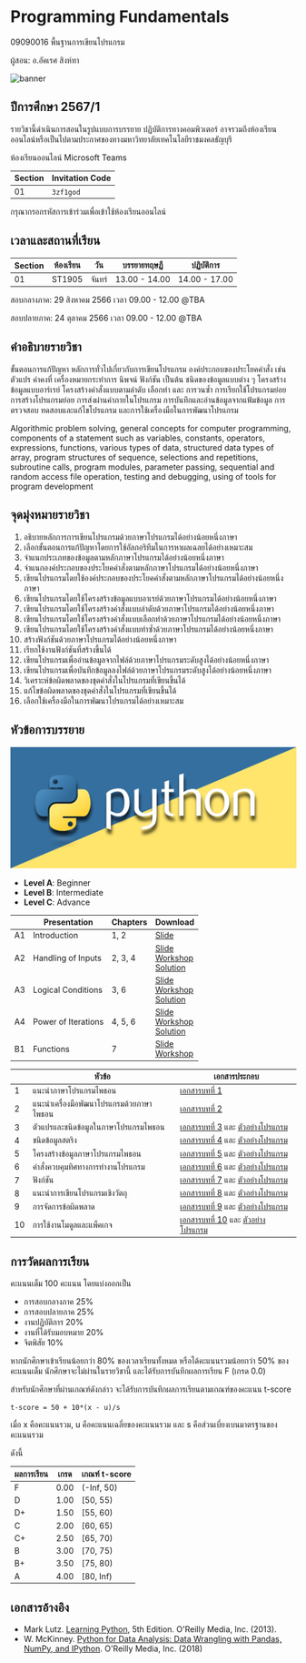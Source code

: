 # Programming Fundamentals 
09090016 พื้นฐานการเขียนโปรแกรม

ผู้สอน: อ.อัคเรศ สิงห์ทา

![banner](./images/banner3.png)

## ปีการศึกษา 2567/1
รายวิชานี้ดำเนินการสอนในรูปแบบการบรรยาย ปฏิบัติการทางคอมพิวเตอร์ 
อาจรวมถึงห้องเรียนออนไลน์หรือเป็นไปตามประกาศของทางมหาวิทยาลัยเทคโนโลยีราชมงคลธัญบุรี 

ห้องเรียนออนไลน์ Microsoft Teams

| Section | Invitation Code | 
|---------|-----------------|
|     01  |   `3zf1god`     | 

กรุณากรอกรหัสการเข้าร่วมเพื่อเข้าใช้ห้องเรียนออนไลน์

## เวลาและสถานที่เรียน

| Section | ห้องเรียน | วัน | บรรยายทฤษฏี  | ปฏิบัติการ  |
|--------|---------|----|---------------|---------------|
| 01     |  ST1905 | จันทร์ | 13.00 - 14.00  | 14.00 - 17.00|

สอบกลางภาค: 29 สิงหาคม 2566 เวลา 09.00 - 12.00 @TBA

สอบปลายภาค: 24 ตุลาคม 2566 เวลา 09.00 - 12.00 @TBA


## คำอธิบายรายวิชา
ขั้นตอนการแก้ปัญหา หลักการทั่วไปเกี่ยวกับการเขียนโปรแกรม องค์ประกอบของประโยคคำสั่ง เช่น ตัวแปร ค่าคงที่ เครื่องหมายกระทำการ นิพจน์ ฟังก์ชัน เป็นต้น ชนิดของข้อมูลแบบต่าง ๆ โครงสร้างข้อมูลแบบอาร์เรย์ โครงสร้างคำสั่งแบบตามลำดับ เลือกทำ และ การวนซ้ำ การเรียกใช้โปรแกรมย่อย การสร้างโปรแกรมย่อย การส่งผ่านค่าภายในโปรแกรม การบันทึกและอ่านข้อมูลจากแฟ้มข้อมูล การตรวจสอบ ทดสอบและแก้ไขโปรแกรม และการใช้เครื่องมือในการพัฒนาโปรแกรม

Algorithmic problem solving, general concepts for computer programming, components of a statement such as variables, constants, operators, expressions, functions, various types of data, structured data types of array, program structures of sequence, selections and repetitions, subroutine calls, program modules, parameter passing, sequential and random access file operation, testing and debugging, using of tools for program development


## จุดมุ่งหมายรายวิชา

1. อธิบายหลักการการเขียนโปรแกรมด้วยภาษาโปรแกรมได้อย่างน้อยหนึ่งภาษา 
2. เลือกขั้นตอนการแก้ปัญหาโดยการใช้อัลกอริทึมในการหาผลเฉลยได้อย่างเหมาะสม 
3. จำแนกประเภทของข้อมูลตามหลักภาษาโปรแกรมได้อย่างน้อยหนึ่งภาษา 
4. จำแนกองค์ประกอบของประโยคคำสั่งตามหลักภาษาโปรแกรมได้อย่างน้อยหนึ่งภาษา 
5. เขียนโปรแกรมโดยใช้องค์ประกอบของประโยคคำสั่งตามหลักภาษาโปรแกรมได้อย่างน้อยหนึ่งภาษา 
6. เขียนโปรแกรมโดยใช้โครงสร้างข้อมูลแบบอาเรย์ด้วยภาษาโปรแกรมได้อย่างน้อยหนึ่งภาษา 
7. เขียนโปรแกรมโดยใช้โครงสร้างคำสั่งแบบลำดับด้วยภาษาโปรแกรมได้อย่างน้อยหนึ่งภาษา 
8. เขียนโปรแกรมโดยใช้โครงสร้างคำสั่งแบบเลือกทำด้วยภาษาโปรแกรมได้อย่างน้อยหนึ่งภาษา 
9. เขียนโปรแกรมโดยใช้โครงสร้างคำสั่งแบบทำซ้ำด้วยภาษาโปรแกรมได้อย่างน้อยหนึ่งภาษา 
10. สร้างฟังก์ชันด้วยภาษาโปรแกรมได้อย่างน้อยหนึ่งภาษา 
11. เรียกใช้งานฟังก์ชันที่สร้างขึ้นได้ 
12. เขียนโปรแกรมเพื่ออ่านข้อมูลจากไฟล์ด้วยภาษาโปรแกรมระดับสูงได้อย่างน้อยหนึ่งภาษา  
13. เขียนโปรแกรมเพื่อบันทึกข้อมูลลงไฟล์ด้วยภาษาโปรแกรมระดับสูงได้อย่างน้อยหนึ่งภาษา  
14. วิเคราะห์ข้อผิดพลาดของชุดคำสั่งในโปรแกรมที่เขียนขึ้นได้ 
15. แก้ไขข้อผิดพลาดของชุดคำสั่งในโปรแกรมที่เขียนขึ้นได้ 
16. เลือกใช้เครื่องมือในการพัฒนาโปรแกรมได้อย่างเหมาะสม 

## หัวข้อการบรรยาย

![python](./images/banner.jpg)


- **Level A**: Beginner
- **Level B**: Intermediate
- **Level C**: Advance

|    | Presentation  | Chapters       |  Download |
|----|---------------|----------------|-----------|
| A1  | Introduction  |         1, 2   | [Slide](./materials/slides/handout_lesson_01_introduction.pdf) |
| A2 | Handling of Inputs  | 2, 3, 4  | [Slide](./materials/slides/lesson_02_handling_inputs.pdf) <br> [Workshop](./workshops/workshop_a2.ipynb) <br> [Solution](./solutions/solution_a2.ipynb) |
| A3 | Logical Conditions  | 3, 6  | [Slide](./materials/slides/lesson_03_logical_conditions.pdf) <br> [Workshop](./workshops/workshop_a3.ipynb) <br> [Solution](./solutions/solution_a3.ipynb) |
| A4 | Power of Iterations  | 4, 5, 6  | [Slide](./materials/slides/lesson_04_power_iterations.pdf) <br> [Workshop](./workshops/workshop_a4.ipynb) <br> [Solution](./solutions/solution_a4.ipynb) |
| B1 | Functions     | 7 | [Slide](./materials/slides/lesson_05_functions.pdf) <br> [Workshop](./workshops/workshop_b1.ipynb) |


|    | หัวข้อ | เอกสารประกอบ |
|----| -----|------------|
| 1  | แนะนําภาษาโปรแกรมไพธอน | [เอกสารบทที่ 1](./materials/ch_01/texts.pdf) |
| 2  | แนะนําเครื่องมือพัฒนาโปรแกรมด้วยภาษาไพธอน  | [เอกสารบทที่ 2](./materials/ch_02/texts.pdf)  |
| 3  | ตัวแปรและชนิดข้อมูลในภาษาโปรแกรมไพธอน | [เอกสารบทที่ 3](./materials/ch_03/texts.pdf) และ [ตัวอย่างโปรแกรม](https://github.com/epsilonxe/RMUTT_09090016/tree/master/materials/ch_03) |
| 4  | ชนิดข้อมูลสตริง | [เอกสารบทที่ 4](./materials/ch_04/texts.pdf) และ [ตัวอย่างโปรแกรม](https://github.com/epsilonxe/RMUTT_09090016/tree/master/materials/ch_04) |
| 5  | โครงสร้างข้อมูลภาษาโปรแกรมไพธอน | [เอกสารบทที่ 5](./materials/ch_05/texts.pdf) และ [ตัวอย่างโปรแกรม](https://github.com/epsilonxe/RMUTT_09090016/tree/master/materials/ch_05) |
| 6  | คําสั่งควบคุมทิศทางการทํางานโปรแกรม | [เอกสารบทที่ 6](./materials/ch_06/texts.pdf) และ [ตัวอย่างโปรแกรม](https://github.com/epsilonxe/RMUTT_09090016/tree/master/materials/ch_06) |
| 7  | ฟังก์ชัน | [เอกสารบทที่ 7](./materials/ch_07/texts.pdf) และ [ตัวอย่างโปรแกรม](https://github.com/epsilonxe/RMUTT_09090016/tree/master/materials/ch_07) |
| 8  | แนะนําการเขียนโปรแกรมเชิงวัตถุ | [เอกสารบทที่ 8](./materials/ch_08/texts.pdf) และ [ตัวอย่างโปรแกรม](https://github.com/epsilonxe/RMUTT_09090016/tree/master/materials/ch_08) |
| 9  | การจัดการข้อผิดพลาด | [เอกสารบทที่ 9](./materials/ch_09/texts.pdf) และ [ตัวอย่างโปรแกรม](https://github.com/epsilonxe/RMUTT_09090016/tree/master/materials/ch_09) |
| 10 | การใช้งานโมดูลและแพ็คเกจ | [เอกสารบทที่ 10](./materials/ch_10/texts.pdf) และ [ตัวอย่างโปรแกรม](https://github.com/epsilonxe/RMUTT_09090016/tree/master/materials/ch_10) |


## การวัดผลการเรียน
คะแนนเต็ม 100 คะแนน โดยแบ่งออกเป็น
- การสอบกลางภาค 25%
- การสอบปลายภาค 25%
- งานปฏิบัติการ 20%
- งานที่ได้รับมอบหมาย 20%
- จิตพิสัย 10%

หากนักศึกษาเข้าเรียนน้อยกว่า 80% ของเวลาเรียนทั้งหมด
หรือได้คะแนนรวมน้อยกว่า 50% ของคะแนนเต็ม นักศึกษาจะไม่ผ่านในรายวิชานี้ และได้รับการบันทึกผลการเรียน F (เกรด 0.0) 

สำหรับนักศึกษาที่ผ่านเกณฑ์ดังกล่าว จะได้รับการบันทึกผลการเรียนตามเกณฑ์ของคะแนน t-score 

```
t-score = 50 + 10*(x - u)/s
```
เมื่อ x คือคะแนนรวม, u คือคะแนนเฉลี่ยของคะแนนรวม และ s คือส่วนเบี่ยงเบนมาตรฐานของคะแนนรวม

ดังนี้

| ผลการเรียน | เกรด | เกณฑ์ t-score |
|---------|------|--------------|
| F | 0.00 | (-Inf, 50) | 
| D | 1.00 | [50, 55) | 
| D+ | 1.50 | [55, 60) | 
| C | 2.00 | [60, 65) |
| C+ | 2.50 | [65, 70) |
| B | 3.00 | [70, 75) |
| B+ | 3.50 | [75, 80) |
| A | 4.00 | [80, Inf) |




## เอกสารอ้างอิง
- Mark Lutz. [Learning Python](https://www.amazon.com/Learning-Python-5th-Mark-Lutz/dp/1449355730), 5th Edition. O'Reilly Media, Inc. (2013).
- W. McKinney. [Python for Data Analysis: Data Wrangling with Pandas, NumPy, and IPython](https://www.amazon.com/Python-Data-Analysis-Wrangling-IPython/dp/1491957662
). O'Reilly Media, Inc. (2018)